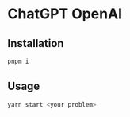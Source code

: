 # ChatGPT OpenAI

## Installation

```bash
pnpm i
```

## Usage

```bash
yarn start <your problem>
```
